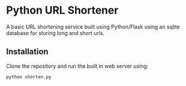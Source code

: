 Python URL Shortener
====================

A basic URL shortening service built using Python/Flask using an sqlite database for storing long and short urls.

Installation
------------

Clone the repository and run the built in web server using:

    python shorten.py
